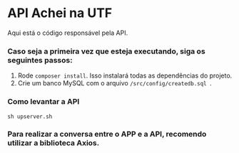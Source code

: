 # API Achei na UTF

Aqui está o código responsável pela API.

### Caso seja a primeira vez que esteja executando, siga os seguintes passos:

1. Rode ``` composer install ```. Isso instalará todas as dependências do projeto.
2. Crie um banco MySQL com o arquivo ```/src/config/createdb.sql ```.

### Como levantar a API

```sh upserver.sh```

### Para realizar a conversa entre o APP e a API, recomendo utilizar a biblioteca Axios.


